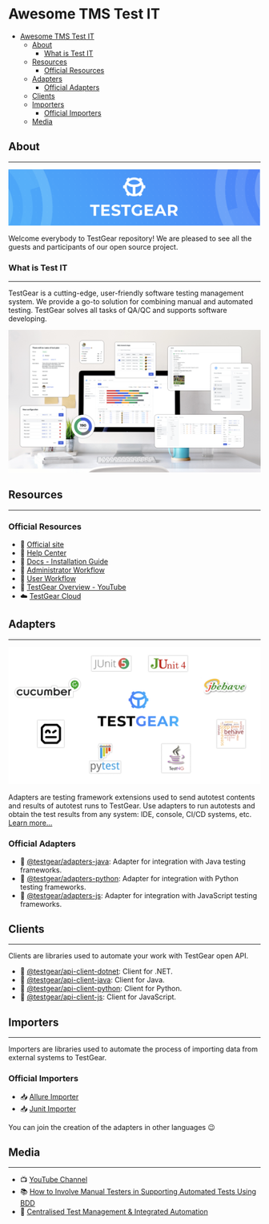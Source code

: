 # Awesome TMS Test IT

- [Awesome TMS Test IT](#awesome-tms-test-it)
  - [About](#about)
    - [What is Test IT](#what-is-test-it)
  - [Resources](#resources)
    - [Official Resources](#official-resources)
  - [Adapters](#adapters)
    - [Official Adapters](#official-adapters)
  - [Clients](#clients)
  - [Importers](#importers)
    - [Official Importers](#official-importers)
  - [Media](#media)

## About

___

![](/images/testgear.png)

Welcome everybody to TestGear repository! We are pleased to see all the guests and participants of our open source project.

### What is Test IT

___

TestGear is a cutting-edge, user-friendly software testing management system. We provide a go-to solution for combining manual and automated testing. TestGear solves all tasks of QA/QC and supports software developing.

![](/images/dashboard.png)

## Resources

___

### Official Resources

- 💼 [Official site](https://test-gear.io/)
- 💉 [Help Center](support.test-gear.io/hc/en-us)
- 📖 [Docs - Installation Guide](https://docs.test-gear.io/system-administrator-workflow/install-testgear/)
- 📖 [Administrator Workflow](https://docs.test-gear.io/administrator-workflow)
- 📖 [User Workflow](https://docs.test-gear.io/user-workflow)
- 🔎 [TestGear Overview - YouTube](https://www.youtube.com/watch?v=5FHqxgVPul4&t=160s)
- ☁️ [TestGear Cloud](https://id.test-gear.io/login)

## Adapters

___

![](/images/frameworks.png)

Adapters are testing framework extensions used to send autotest contents and results of autotest runs to TestGear. Use adapters to run autotests and obtain the test results from any system: IDE, console, CI/CD systems, etc. [Learn more...](https://docs.test-gear.io/user-workflow/automated-testing-workflow)

### Official Adapters

- 🧪 [@testgear/adapters-java](https://github.com/testgear-tms/adapters-java): Adapter for integration with Java testing frameworks.
- 🧪 [@testgear/adapters-python](https://github.com/testgear-tms/adapters-python): Adapter for integration with Python testing frameworks.
- 🧪 [@testgear/adapters-js](https://github.com/testgear-tms/adapters-js): Adapter for integration with JavaScript testing frameworks.

## Clients

___

Clients are libraries used to automate your work with TestGear open API.

- 🔌 [@testgear/api-client-dotnet](https://github.com/testgear-tms/api-client-dotnet): Client for .NET.
- 🔌 [@testgear/api-client-java](https://github.com/testgear-tms/api-client-java): Client for Java.
- 🔌 [@testgear/api-client-python](https://github.com/testgear-tms/api-client-python): Client for Python.
- 🔌 [@testgear/api-client-js](https://github.com/testgear-tms/api-client-js): Client for JavaScript.

## Importers

___

Importers are libraries used to automate the process of importing data from external systems to TestGear.

### Official Importers

- 📥 [Allure Importer](https://github.com/testgear-tms/importers)
- 📥 [Junit Importer](https://github.com/testgear-tms/importers/tree/main/testgear-importer-junit)

You can join the creation of the adapters in other languages 😉

## Media

___

- 📺 [YouTube Channel](https://www.youtube.com/channel/UC_hoovPHDKzChyFjSAH3Zpg)
- 📚 [How to Involve Manual Testers in Supporting Automated Tests Using BDD](https://test-gear.io/tpost/y4le36jeg1-how-to-involve-manual-testers-in-support)
- 👑 [Centralised Test Management & Integrated Automation](https://automationreinvented.blogspot.com/2022/11/centralised-test-management-integrated.html)

